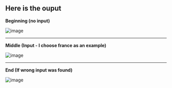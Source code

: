  Here is the ouput 
------------------


**Beginning (no input)**

![image](https://github.com/user-attachments/assets/e4d7bbd0-2610-4114-9f8a-6c7527321642)

---------------------------------------
**Middle (Input - I choose france as an example)**

![image](https://github.com/user-attachments/assets/09597c0f-4616-41ff-8059-5c780952f04e)

---------------------------------------
**End (If wrong input was found)**

![image](https://github.com/user-attachments/assets/f0417032-9b5e-4f89-ac88-11101a5a73f3)

